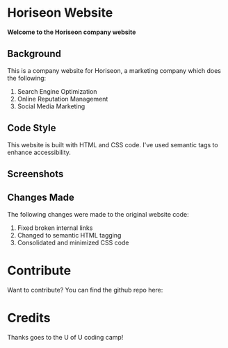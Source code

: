 # Horiseon Website

**Welcome to the Horiseon company website**

## Background 

This is a company website for Horiseon, a marketing company which does the following:
1. Search Engine Optimization
2. Online Reputation Management
3. Social Media Marketing

## Code Style

This website is built with HTML and CSS code. I've used semantic tags to enhance accessibility. 

## Screenshots 

## Changes Made

The following changes were made to the original website code:
1. Fixed broken internal links
2. Changed to semantic HTML tagging
3. Consolidated and minimized CSS code 

# Contribute

Want to contribute? You can find the github repo here: 

# Credits

Thanks goes to the U of U coding camp!